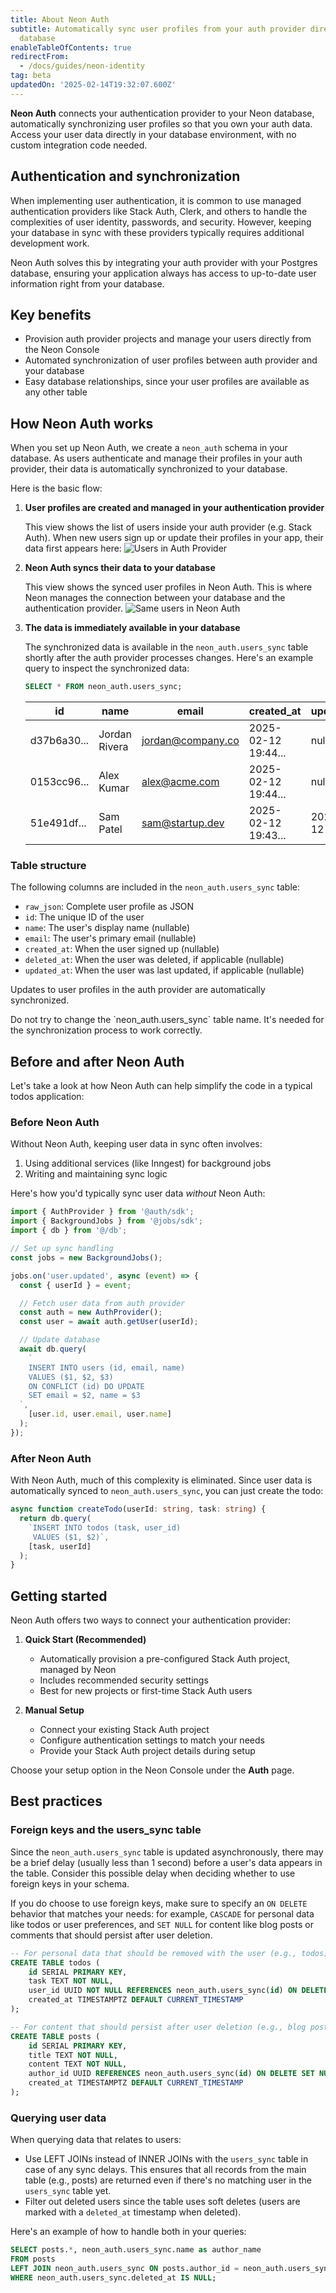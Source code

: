```yaml
---
title: About Neon Auth
subtitle: Automatically sync user profiles from your auth provider directly to your
  database
enableTableOfContents: true
redirectFrom:
  - /docs/guides/neon-identity
tag: beta
updatedOn: '2025-02-14T19:32:07.600Z'
---
```


<FeatureBetaProps feature_name="Neon Auth" />

**Neon Auth** connects your authentication provider to your Neon database, automatically synchronizing user profiles so that you own your auth data. Access your user data directly in your database environment, with no custom integration code needed.

## Authentication and synchronization

When implementing user authentication, it is common to use managed authentication providers like Stack Auth, Clerk, and others to handle the complexities of user identity, passwords, and security. However, keeping your database in sync with these providers typically requires additional development work.

Neon Auth solves this by integrating your auth provider with your Postgres database, ensuring your application always has access to up-to-date user information right from your database.

## Key benefits

- Provision auth provider projects and manage your users directly from the Neon Console
- Automated synchronization of user profiles between auth provider and your database
- Easy database relationships, since your user profiles are available as any other table

## How Neon Auth works

When you set up Neon Auth, we create a `neon_auth` schema in your database. As users authenticate and manage their profiles in your auth provider, their data is automatically synchronized to your database.

Here is the basic flow:

1. **User profiles are created and managed in your authentication provider**

   This view shows the list of users inside your auth provider (e.g. Stack Auth). When new users sign up or update their profiles in your app, their data first appears here:
   ![Users in Auth Provider](/docs/guides/stackauth_users.png)

2. **Neon Auth syncs their data to your database**

   This view shows the synced user profiles in Neon Auth. This is where Neon manages the connection between your database and the authentication provider.
   ![Same users in Neon Auth](/docs/guides/identity_users.png)

3. **The data is immediately available in your database**

   The synchronized data is available in the `neon_auth.users_sync` table shortly after the auth provider processes changes. Here's an example query to inspect the synchronized data:

   ```sql
   SELECT * FROM neon_auth.users_sync;
   ```

   | id          | name          | email             | created_at          | updated_at          | deleted_at | raw_json                     |
   | ----------- | ------------- | ----------------- | ------------------- | ------------------- | ---------- | ---------------------------- |
   | d37b6a30... | Jordan Rivera | jordan@company.co | 2025-02-12 19:44... | null                | null       | \{"id": "d37b6a30...", ...\} |
   | 0153cc96... | Alex Kumar    | alex@acme.com     | 2025-02-12 19:44... | null                | null       | \{"id": "0153cc96...", ...\} |
   | 51e491df... | Sam Patel     | sam@startup.dev   | 2025-02-12 19:43... | 2025-02-12 19:46... | null       | \{"id": "51e491df...", ...\} |

### Table structure

The following columns are included in the `neon_auth.users_sync` table:

- `raw_json`: Complete user profile as JSON
- `id`: The unique ID of the user
- `name`: The user's display name (nullable)
- `email`: The user's primary email (nullable)
- `created_at`: When the user signed up (nullable)
- `deleted_at`: When the user was deleted, if applicable (nullable)
- `updated_at`: When the user was last updated, if applicable (nullable)

Updates to user profiles in the auth provider are automatically synchronized.

<Admonition type="note">
Do not try to change the `neon_auth.users_sync` table name. It's needed for the synchronization process to work correctly.
</Admonition>

## Before and after Neon Auth

Let's take a look at how Neon Auth can help simplify the code in a typical todos application:

### Before Neon Auth

Without Neon Auth, keeping user data in sync often involves:

1. Using additional services (like Inngest) for background jobs
2. Writing and maintaining sync logic

Here's how you'd typically sync user data _without_ Neon Auth:

```typescript
import { AuthProvider } from '@auth/sdk';
import { BackgroundJobs } from '@jobs/sdk';
import { db } from '@/db';

// Set up sync handling
const jobs = new BackgroundJobs();

jobs.on('user.updated', async (event) => {
  const { userId } = event;

  // Fetch user data from auth provider
  const auth = new AuthProvider();
  const user = await auth.getUser(userId);

  // Update database
  await db.query(
    `
    INSERT INTO users (id, email, name)
    VALUES ($1, $2, $3)
    ON CONFLICT (id) DO UPDATE 
    SET email = $2, name = $3
  `,
    [user.id, user.email, user.name]
  );
});
```

### After Neon Auth

With Neon Auth, much of this complexity is eliminated. Since user data is automatically synced to `neon_auth.users_sync`, you can just create the todo:

```typescript
async function createTodo(userId: string, task: string) {
  return db.query(
    `INSERT INTO todos (task, user_id) 
     VALUES ($1, $2)`,
    [task, userId]
  );
}
```

## Getting started

Neon Auth offers two ways to connect your authentication provider:

1. **Quick Start (Recommended)**

   - Automatically provision a pre-configured Stack Auth project, managed by Neon
   - Includes recommended security settings
   - Best for new projects or first-time Stack Auth users

2. **Manual Setup**
   - Connect your existing Stack Auth project
   - Configure authentication settings to match your needs
   - Provide your Stack Auth project details during setup

Choose your setup option in the Neon Console under the **Auth** page.

## Best practices

### Foreign keys and the users_sync table

Since the `neon_auth.users_sync` table is updated asynchronously, there may be a brief delay (usually less than 1 second) before a user's data appears in the table. Consider this possible delay when deciding whether to use foreign keys in your schema.

If you do choose to use foreign keys, make sure to specify an `ON DELETE` behavior that matches your needs: for example, `CASCADE` for personal data like todos or user preferences, and `SET NULL` for content like blog posts or comments that should persist after user deletion.

```sql
-- For personal data that should be removed with the user (e.g., todos)
CREATE TABLE todos (
    id SERIAL PRIMARY KEY,
    task TEXT NOT NULL,
    user_id UUID NOT NULL REFERENCES neon_auth.users_sync(id) ON DELETE CASCADE,
    created_at TIMESTAMPTZ DEFAULT CURRENT_TIMESTAMP
);

-- For content that should persist after user deletion (e.g., blog posts)
CREATE TABLE posts (
    id SERIAL PRIMARY KEY,
    title TEXT NOT NULL,
    content TEXT NOT NULL,
    author_id UUID REFERENCES neon_auth.users_sync(id) ON DELETE SET NULL,
    created_at TIMESTAMPTZ DEFAULT CURRENT_TIMESTAMP
);
```

### Querying user data

When querying data that relates to users:

- Use LEFT JOINs instead of INNER JOINs with the `users_sync` table in case of any sync delays. This ensures that all records from the main table (e.g., posts) are returned even if there's no matching user in the `users_sync` table yet.
- Filter out deleted users since the table uses soft deletes (users are marked with a `deleted_at` timestamp when deleted).

Here's an example of how to handle both in your queries:

```sql
SELECT posts.*, neon_auth.users_sync.name as author_name
FROM posts
LEFT JOIN neon_auth.users_sync ON posts.author_id = neon_auth.users_sync.id
WHERE neon_auth.users_sync.deleted_at IS NULL;
```
